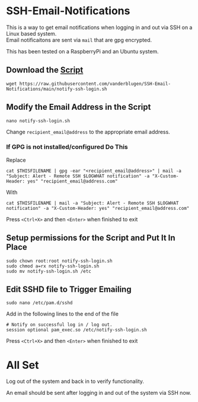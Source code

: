# SSH-Email-Notifications
This is a way to get email notifications when logging in and out via SSH on a Linux based system.  
Email notificaitons are sent via ```mail``` that are gpg encrypted.

This has been tested on a RaspberryPi and an Ubuntu system.

## Download the [Script](https://github.com/vanderblugen/SSH-Email-Notifications/blob/main/notify-ssh-login.sh)
```shell
wget https://raw.githubusercontent.com/vanderblugen/SSH-Email-Notifications/main/notify-ssh-login.sh
```

## Modify the Email Address in the Script
```shell
nano notify-ssh-login.sh
```

Change `recipient_email@address` to the appropriate email address.

### If GPG is not installed/configured Do This

Replace

```shell
cat $THISFILENAME | gpg -ear "<recipient_email@address>" | mail -a "Subject: Alert - Remote SSH $LOGWHAT notification" -a "X-Custom-Header: yes" "recipient_email@address.com"
```

With

```shell
cat $THISFILENAME | mail -a "Subject: Alert - Remote SSH $LOGWHAT notification" -a "X-Custom-Header: yes" "recipient_email@address.com"
```

Press `<Ctrl+X>` and then `<Enter>` when finished to exit

## Setup permissions for the Script and Put It In Place

```shell
sudo chown root:root notify-ssh-login.sh
sudo chmod a=rx notify-ssh-login.sh
sudo mv notify-ssh-login.sh /etc
```

## Edit SSHD file to Trigger Emailing

```shell 
sudo nano /etc/pam.d/sshd
```

Add in the following lines to the end of the file

```shell
# Notify on successful log in / log out.
session optional pam_exec.so /etc/notify-ssh-login.sh
```

Press `<Ctrl+X>` and then `<Enter>` when finished to exit

# All Set
Log out of the system and back in to verify functionality.  

An email should be sent after logging in and out of the system via SSH now.

